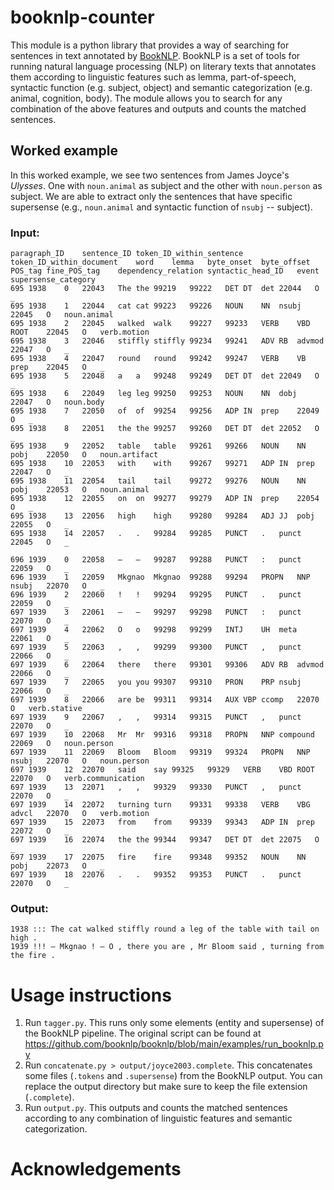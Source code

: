 # booknlp-counter

This module is a python library that provides a way of searching for sentences in text annotated by [BookNLP](https://github.com/booknlp/booknlp). BookNLP is a set of tools for running natural language processing (NLP) on literary texts that annotates them according to linguistic features such as lemma, part-of-speech, syntactic function (e.g. subject, object) and semantic categorization (e.g. animal, cognition, body). The module allows you to search for any combination of the above features and outputs and counts the matched sentences.

## Worked example
<!-- give an example sentence, a short one, where you can see the value of the annotation: e.g. with animal subject --> 
In this worked example, we see two sentences from James Joyce's _Ulysses_. One with `noun.animal` as subject and the other with `noun.person` as subject. We are able to extract only the sentences that have specific supersense (e.g., `noun.animal` and syntactic function of `nsubj` -- subject).

### Input:
```
paragraph_ID	sentence_ID	token_ID_within_sentence	token_ID_within_document	word	lemma	byte_onset	byte_offset	POS_tag	fine_POS_tag	dependency_relation	syntactic_head_ID	event	supersense_category  
695	1938	0	22043	The	the	99219	99222	DET	DT	det	22044	O	_  
695	1938	1	22044	cat	cat	99223	99226	NOUN	NN	nsubj	22045	O	noun.animal  
695	1938	2	22045	walked	walk	99227	99233	VERB	VBD	ROOT	22045	O	verb.motion  
695	1938	3	22046	stiffly	stiffly	99234	99241	ADV	RB	advmod	22047	O	_  
695	1938	4	22047	round	round	99242	99247	VERB	VB	prep	22045	O	_  
695	1938	5	22048	a	a	99248	99249	DET	DT	det	22049	O	_  
695	1938	6	22049	leg	leg	99250	99253	NOUN	NN	dobj	22047	O	noun.body  
695	1938	7	22050	of	of	99254	99256	ADP	IN	prep	22049	O	_  
695	1938	8	22051	the	the	99257	99260	DET	DT	det	22052	O	_  
695	1938	9	22052	table	table	99261	99266	NOUN	NN	pobj	22050	O	noun.artifact  
695	1938	10	22053	with	with	99267	99271	ADP	IN	prep	22047	O	_  
695	1938	11	22054	tail	tail	99272	99276	NOUN	NN	pobj	22053	O	noun.animal  
695	1938	12	22055	on	on	99277	99279	ADP	IN	prep	22054	O	_  
695	1938	13	22056	high	high	99280	99284	ADJ	JJ	pobj	22055	O	_  
695	1938	14	22057	.	.	99284	99285	PUNCT	.	punct	22045	O	_  

696	1939	0	22058	—	—	99287	99288	PUNCT	:	punct	22059	O	_  
696	1939	1	22059	Mkgnao	Mkgnao	99288	99294	PROPN	NNP	nsubj	22070	O	_  
696	1939	2	22060	!	!	99294	99295	PUNCT	.	punct	22059	O	_  
697	1939	3	22061	—	—	99297	99298	PUNCT	:	punct	22070	O	_  
697	1939	4	22062	O	o	99298	99299	INTJ	UH	meta	22061	O	_  
697	1939	5	22063	,	,	99299	99300	PUNCT	,	punct	22066	O	_  
697	1939	6	22064	there	there	99301	99306	ADV	RB	advmod	22066	O	_
697	1939	7	22065	you	you	99307	99310	PRON	PRP	nsubj	22066	O	_
697	1939	8	22066	are	be	99311	99314	AUX	VBP	ccomp	22070	O	verb.stative
697	1939	9	22067	,	,	99314	99315	PUNCT	,	punct	22070	O	_
697	1939	10	22068	Mr	Mr	99316	99318	PROPN	NNP	compound	22069	O	noun.person
697	1939	11	22069	Bloom	Bloom	99319	99324	PROPN	NNP	nsubj	22070	O	noun.person
697	1939	12	22070	said	say	99325	99329	VERB	VBD	ROOT	22070	O	verb.communication
697	1939	13	22071	,	,	99329	99330	PUNCT	,	punct	22070	O	_
697	1939	14	22072	turning	turn	99331	99338	VERB	VBG	advcl	22070	O	verb.motion
697	1939	15	22073	from	from	99339	99343	ADP	IN	prep	22072	O	_
697	1939	16	22074	the	the	99344	99347	DET	DT	det	22075	O	_
697	1939	17	22075	fire	fire	99348	99352	NOUN	NN	pobj	22073	O	_
697	1939	18	22076	.	.	99352	99353	PUNCT	.	punct	22070	O	_
```
### Output:
```
1938 ::: The cat walked stiffly round a leg of the table with tail on high .  
1939 !!! — Mkgnao ! — O , there you are , Mr Bloom said , turning from the fire .
```

# Usage instructions

1. Run `tagger.py`. This runs only some elements (entity and supersense) of the BookNLP pipeline. The original script can be found at https://github.com/booknlp/booknlp/blob/main/examples/run_booknlp.py
2. Run `concatenate.py > output/joyce2003.complete`. This concatenates some files (`.tokens` and `.supersense`) from the BookNLP output. You can replace the output directory but make sure to keep the file extension (`.complete`).
3. Run `output.py`. This outputs and counts the matched sentences according to any combination of linguistic features and semantic categorization.

# Acknowledgements


